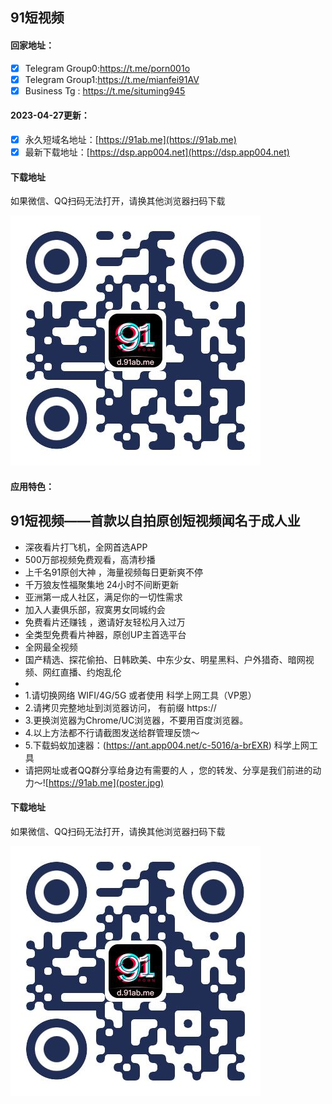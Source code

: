 ## 91短视频

#### 回家地址：
- [x] Telegram Group0:https://t.me/porn001o
- [x] Telegram Group1:https://t.me/mianfei91AV
- [x] Business Tg : https://t.me/situming945
#### 2023-04-27更新：
- [x] 永久短域名地址：[https://91ab.me](https://91ab.me)
- [x] 最新下载地址：[https://dsp.app004.net](https://dsp.app004.net)
#### 下载地址

如果微信、QQ扫码无法打开，请换其他浏览器扫码下载

![91短视频下载二维码](code.jpg)
#### 应用特色：
91短视频——首款以自拍原创短视频闻名于成人业
- 
- 深夜看片打飞机，全网首选APP
- 500万部视频免费观看，高清秒播
- 上千名91原创大神 ，海量视频每日更新爽不停
- 千万狼友性福聚集地 24小时不间断更新 
- 亚洲第一成人社区，满足你的一切性需求
- 加入人妻俱乐部，寂寞男女同城约会 
- 免费看片还赚钱 ，邀请好友轻松月入过万
- 全类型免费看片神器，原创UP主首选平台
- 全网最全视频
- 国产精选、探花偷拍、日韩欧美、中东少女、明星黑料、户外猎奇、暗网视频、网红直播、约炮乱伦
- 
- 1.请切换网络 WIFI/4G/5G 或者使用 科学上网工具（VP恩）
- 2.请拷贝完整地址到浏览器访问， 有前缀 https://
- 3.更换浏览器为Chrome/UC浏览器，不要用百度浏览器。
- 4.以上方法都不行请截图发送给群管理反馈～
- 5.下载蚂蚁加速器：(https://ant.app004.net/c-5016/a-brEXR) 科学上网工具
- 请把网址或者QQ群分享给身边有需要的人 ，您的转发、分享是我们前进的动力～![https://91ab.me](poster.jpg)
#### 下载地址

如果微信、QQ扫码无法打开，请换其他浏览器扫码下载

![91短视频下载二维码](code.jpg)
